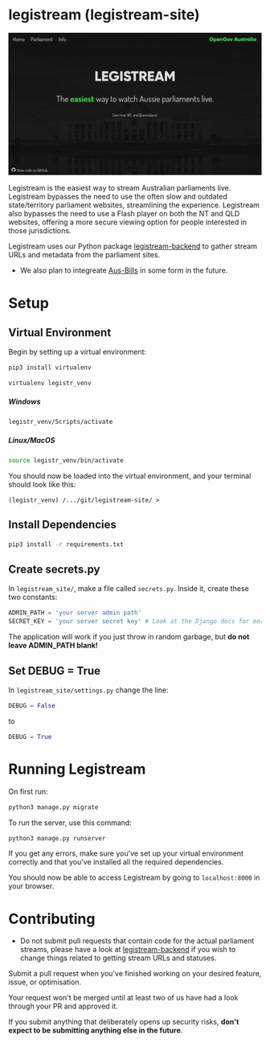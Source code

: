 # legistream (legistream-site)

![Legistream Screenshot](/gh-images/f11-ss.png)

Legistream is the easiest way to stream Australian parliaments live. Legistream bypasses the need to use the often slow and outdated state/territory parliament websites, streamlining the experience. Legistream also bypasses the need to use a Flash player on both the NT and QLD websites, offering a more secure viewing option for people interested in those jurisdictions.

Legistream uses our Python package [legistream-backend](https://github.com/OpenGovAus/legistream-backend) to gather stream URLs and metadata from the parliament sites.

- We also plan to integreate [Aus-Bills](https://github.com/OpenGovAus/Aus-Bills) in some form in the future.

# Setup

## Virtual Environment

Begin by setting up a virtual environment:

```sh
pip3 install virtualenv
```
```sh
virtualenv legistr_venv
```

##### Windows

```sh
legistr_venv/Scripts/activate
```

##### Linux/MacOS

```sh
source legistr_venv/bin/activate
```

You should now be loaded into the virtual environment, and your terminal should look like this:

```
(legistr_venv) /.../git/legistream-site/ >
```

## Install Dependencies

```sh
pip3 install -r requirements.txt
```

## Create secrets.py

In `legistream_site/`, make a file called `secrets.py`. Inside it, create these two constants:

```python
ADMIN_PATH = 'your server admin path'
SECRET_KEY = 'your server secret key' # Look at the Django docs for more info
```

The application will work if you just throw in random garbage, but **do not leave ADMIN_PATH blank!**

## Set DEBUG = True

In `legistream_site/settings.py` change the line:

```python
DEBUG = False
```

to

```python
DEBUG = True
```

# Running Legistream

On first run:

```sh
python3 manage.py migrate
```

To run the server, use this command:

```sh
python3 manage.py runserver
```

If you get any errors, make sure you've set up your virtual environment correctly and that you've installed all the required dependencies.

You should now be able to access Legistream by going to `localhost:8000` in your browser.

# Contributing

- Do not submit pull requests that contain code for the actual parliament streams, please have a look at [legistream-backend](https://github.com/OpenGovAus/legistream-backend) if you wish to change things related to getting stream URLs and statuses.

Submit a pull request when you've finished working on your desired feature, issue, or optimisation.

Your request won't be merged until at least two of us have had a look through your PR and approved it.

If you submit anything that deliberately opens up security risks, **don't expect to be submitting anything else in the future**.